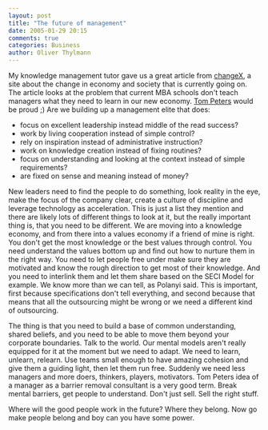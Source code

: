 ```yaml
---
layout: post
title: "The future of management"
date: 2005-01-29 20:15
comments: true
categories: Business
author: Oliver Thylmann
---
```



My knowledge management tutor gave us a great article from [changeX](http://www.changex.de/), a site about the change in economy and society that is currently going on. The article looks at the problem that current MBA schools don't teach managers what they need to learn in our new economy. [Tom Peters](http://www.tompeters.com/) would be proud ;) Are we building up a management elite that does:

- focus on excellent leadership instead middle of the read success?
- work by living cooperation instead of simple control?
- rely on inspiration instead of administrative instruction?
- work on knowledge creation instead of fixing routines?
- focus on understanding and looking at the context instead of simple requirements?
- are fixed on sense and meaning instead of money?

New leaders need to find the people to do something, look reality in the eye, make the focus of the company clear, create a culture of discipline and leverage technology as acceleration. This is just a list they mention and there are likely lots of different things to look at it, but the really important thing is, that you need to be different. We are moving into a knowledge economy, and from there into a values economy if a friend of mine is right. You don't get the most knowledge or the best values through control. You need understand the values bottom up and find out how to nurture them in the right way. You need to let people free under make sure they are motivated and know the rough direction to get most of their knowledge. And you need to interlink them and let them share based on the SECI Model for example. We know more than we can tell, as Polanyi said. This is important, first because specifications don't tell everything, and second because that means that all the outsourcing might be wrong or we need a different kind of outsourcing.

The thing is that you need to build a base of common understanding, shared beliefs, and you need to be able to move them beyond your corporate boundaries. Talk to the world. Our mental models aren't really equipped for it at the moment but we need to adapt. We need to learn, unlearn, relearn. Use teams small enough to have amazing cohesion and give them a guiding light, then let them run free. Suddenly we need less managers and more doers, thinkers, players, motivators. Tom Peters idea of a manager as a barrier removal consultant is a very good term. Break mental barriers, get people to understand. Don't just sell. Sell the right stuff. 

Where will the good people work in the future? Where they belong. Now go make people belong and boy can you have some power.

